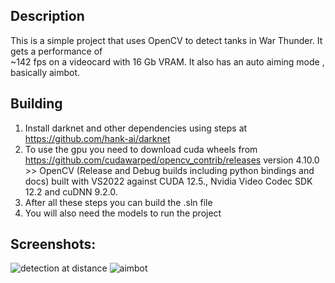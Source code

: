 ## Description
This is a simple project that uses OpenCV to detect tanks in War Thunder. It gets a performance of     
~142 fps on a videocard with 16 Gb VRAM. It also has an auto aiming mode , basically aimbot.

## Building
1. Install darknet and other dependencies using steps at https://github.com/hank-ai/darknet
2. To use the gpu you need to download cuda wheels from https://github.com/cudawarped/opencv_contrib/releases
 version 4.10.0 >> OpenCV (Release and Debug builds including python bindings and docs) 
     built with VS2022 against CUDA 12.5., Nvidia Video Codec SDK 12.2 and cuDNN 9.2.0.
3. After all these steps you can build the .sln file
4. You will also need the models to run the project
## Screenshots:
 ![detection at distance](https://github.com/user-attachments/assets/b4c41c4d-f9f6-4697-9994-5f027e5a7c86)
![aimbot](https://github.com/user-attachments/assets/41a6562a-8a6a-48f5-9950-627e72833fc1)
                           
